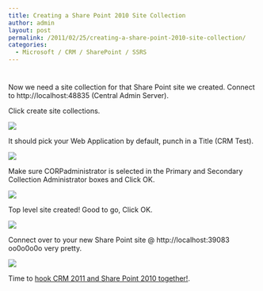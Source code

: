 ```yaml
---
title: Creating a Share Point 2010 Site Collection
author: admin
layout: post
permalink: /2011/02/25/creating-a-share-point-2010-site-collection/
categories:
  - Microsoft / CRM / SharePoint / SSRS
---
```

# 

Now we need a site collection for that Share Point site we created. Connect to http://localhost:48835 (Central Admin Server).

Click create site collections.

![][2]

 [2]: /images/old/CRM2011_Sharepoint2010_New_Site_Collection_21.png

It should pick your Web Application by default, punch in a Title (CRM Test).

![][3]

 [3]: /images/old/CRM2011_Sharepoint2010_Site_Collection_Settings_22.png

Make sure CORPadministrator is selected in the Primary and Secondary Collection Administrator boxes and Click OK.

![][4]

 [4]: /images/old/CRM2011_Sharepoint2010_Site_Collection_Settings_More_23.png

Top level site created! Good to go, Click OK.

![][5]

 [5]: /images/old/CRM2011_Sharepoint2010_Site_Collection_Created_24.png

Connect over to your new Share Point site @ http://localhost:39083 oo0o0o0o very pretty.

![][6]

 [6]: /images/old/CRM2011_Sharepoint2010_First_View_Sharepoint_25.png

Time to [hook CRM 2011 and Share Point 2010 together!][7].

 [7]: http://www.ryanonrails.com/2011/02/25/hooking-crm-2011-and-share-point-2010-together/